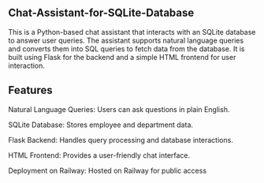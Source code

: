 ## Chat-Assistant-for-SQLite-Database
This is a Python-based chat assistant that interacts with an SQLite database to answer user queries. The assistant supports natural language queries and converts them into SQL queries to fetch data from the database. It is built using Flask for the backend and a simple HTML frontend for user interaction.
## Features
Natural Language Queries: Users can ask questions in plain English.

SQLite Database: Stores employee and department data.

Flask Backend: Handles query processing and database interactions.

HTML Frontend: Provides a user-friendly chat interface.

Deployment on Railway: Hosted on Railway for public access
